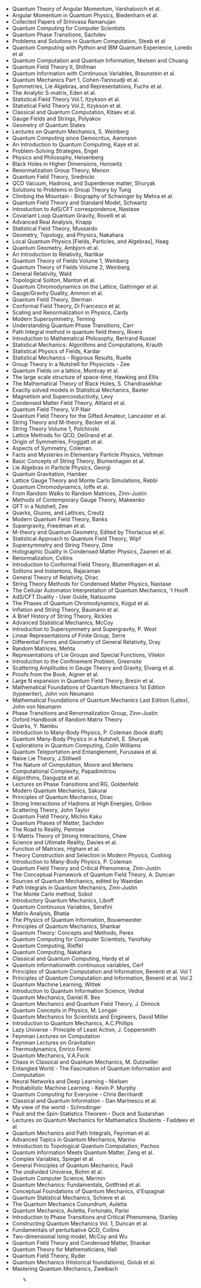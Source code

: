 <ul>
                <li><a target="_blank" href="https://github.com/rgjha/PhysicsBooks/blob/master/ang1.pdf" style="text-decoration:none;"> Quantum Theory of Angular Momentum, Varshalovich et al.  </a></li>
                <li><a target="_blank" href="https://github.com/rgjha/PhysicsBooks/blob/master/bie.pdf" style="text-decoration:none;"> Angular Momentum in Quantum Physics, Biedenharn et al.  </a></li>
                <li><a target="_blank" href="https://github.com/rgjha/PhysicsBooks/blob/master/sr.pdf" style="text-decoration:none;"> Collected Papers of Srinivasa Ramanujan  </a></li>
                <li><a target="_blank" href="https://github.com/rgjha/PhysicsBooks/blob/master/man.pdf" style="text-decoration:none;"> Quantum Computing for Computer Scientists  </a></li>
                <li><a target="_blank" href="https://github.com/rgjha/PhysicsBooks/blob/master/qpt.pdf" style="text-decoration:none;"> Quantum Phase Transitions, Sachdev </a></li>
                <li><a target="_blank" href="https://github.com/rgjha/PhysicsBooks/blob/master/ps.pdf" style="text-decoration:none;"> Problems and Solutions in Quantum Computation, Steeb et al </a></li>
                <li><a target="_blank" href="https://github.com/rgjha/PhysicsBooks/blob/master/qc1.pdf" style="text-decoration:none;"> Quantum Computing with Python and IBM Quantum Experience, Loredo et al </a></li>
                <li><a target="_blank" href="https://github.com/rgjha/PhysicsBooks/blob/master/nc.pdf" style="text-decoration:none;"> Quantum Computation and Quantum Information, Nielsen and Chuang </a></li>
                <li><a target="_blank" href="https://github.com/rgjha/PhysicsBooks/blob/master/qft2.pdf" style="text-decoration:none;"> Quantum Field Theory II, Shifman </a></li>
                <li><a target="_blank" href="https://github.com/rgjha/PhysicsBooks/blob/master/qccv.pdf" style="text-decoration:none;"> Quantum Information with Continuous Variables, Braunstein et al. </a></li>
                <li><a target="_blank" href="https://github.com/rgjha/PhysicsBooks/blob/master/qm1.pdf" style="text-decoration:none;"> Quantum Mechanics Part 1, Cohen-Tannoudji et al. </a></li>
                <li><a target="_blank" href="https://github.com/rgjha/PhysicsBooks/blob/master/lie1.pdf" style="text-decoration:none;"> Symmetries, Lie Algebras, and Representations, Fuchs et al. </a></li>
                <li><a target="_blank" href="https://github.com/rgjha/PhysicsBooks/blob/master/seden.pdf" style="text-decoration:none;"> The Analytic S-matrix, Eden et al. </a></li>
                <li><a target="_blank" href="https://github.com/rgjha/PhysicsBooks/blob/master/vol1.pdf" style="text-decoration:none;"> Statistical Field Theory Vol.1, Itzykson et al. </a></li>
                <li><a target="_blank" href="https://github.com/rgjha/PhysicsBooks/blob/master/vol2.pdf" style="text-decoration:none;"> Statistical Field Theory Vol.2, Itzykson et al. </a></li>
                <li><a target="_blank" href="https://github.com/rgjha/PhysicsBooks/blob/master/qc_kit.pdf" style="text-decoration:none;"> Classical and Quantum Computation, Kitaev et al. </a></li>
                <li><a target="_blank" href="https://github.com/rgjha/PhysicsBooks/blob/master/gfs.pdf" style="text-decoration:none;"> Gauge Fields and Strings, Polyakov </a></li>
                <li><a target="_blank" href="https://github.com/rgjha/PhysicsBooks/blob/master/gqs.pdf" style="text-decoration:none;"> Geometry of Quantum States </a></li>
                <li><a target="_blank" href="https://github.com/rgjha/PhysicsBooks/blob/master/qm_wein.pdf" style="text-decoration:none;"> Lectures on Quantum Mechanics, S. Weinberg </a></li>
                <li><a target="_blank" href="https://github.com/rgjha/PhysicsBooks/blob/master/qc_sa.pdf" style="text-decoration:none;"> Quantum Computing since Democritus, Aaronson </a></li>
                <li><a target="_blank" href="https://github.com/rgjha/PhysicsBooks/blob/master/kaye.pdf" style="text-decoration:none;"> An Introduction to Quantum Computing, Kaye et al. </a></li>
                <li><a target="_blank" href="https://github.com/rgjha/PhysicsBooks/blob/master/engel.pdf" style="text-decoration:none;"> Problem-Solving Strategies, Engel </a></li>
                <li><a target="_blank" href="https://github.com/rgjha/PhysicsBooks/blob/master/heisenberg.pdf" style="text-decoration:none;"> Physics and Philosophy, Heisenberg </a></li>
                <li><a target="_blank" href="https://github.com/rgjha/PhysicsBooks/blob/master/horowitz.pdf" style="text-decoration:none;"> Black Holes in Higher Dimensions, Horowitz </a></li>
                <li><a target="_blank" href="https://github.com/rgjha/PhysicsBooks/blob/master/menon.pdf" style="text-decoration:none;"> Renormalization Group Theory, Menon </a></li>
                <li><a target="_blank" href="https://github.com/rgjha/PhysicsBooks/blob/master/qft_sred.pdf" style="text-decoration:none;"> Quantum Field Theory, Srednicki </a></li>
                <li><a target="_blank" href="https://github.com/rgjha/PhysicsBooks/blob/master/shuryak.pdf" style="text-decoration:none;"> QCD Vacuum, Hadrons, and Superdense matter, Shuryak </a></li>
                <li><a target="_blank" href="https://github.com/rgjha/PhysicsBooks/blob/master/tung.pdf" style="text-decoration:none;"> Solutions to Problems in Group Theory by Tung </a></li>
                <li><a target="_blank" href="https://github.com/rgjha/PhysicsBooks/blob/master/ctm.pdf" style="text-decoration:none;"> Climbing the Mountain - Biography of Schwinger by Mehra et al. </a></li>
                <li><a target="_blank" href="https://github.com/rgjha/PhysicsBooks/blob/master/qft_sm.pdf" style="text-decoration:none;"> Quantum Field Theory and Standard Model, Schwartz </a></li>
                <li><a target="_blank" href="https://github.com/rgjha/PhysicsBooks/blob/master/adscft1.pdf" style="text-decoration:none;"> Introduction to AdS/CFT correspondence, Nastase </a></li>
                <li><a target="_blank" href="https://github.com/rgjha/PhysicsBooks/blob/master/clqg.pdf" style="text-decoration:none;"> Covariant Loop Quantum Gravity, Rovelli et al. </a></li>
                <li><a target="_blank" href="https://github.com/rgjha/PhysicsBooks/blob/master/knapp.pdf" style="text-decoration:none;"> Advanced Real Analysis, Knapp </a></li>
                <li><a target="_blank" href="https://github.com/rgjha/PhysicsBooks/blob/master/mussardo.pdf" style="text-decoration:none;"> Statistical Field Theory, Mussardo  </a></li>
                <li><a target="_blank" href="https://github.com/rgjha/PhysicsBooks/blob/master/gtop.pdf" style="text-decoration:none;"> Geometry, Topology, and Physics, Nakahara  </a></li>
                <li><a target="_blank" href="https://github.com/rgjha/PhysicsBooks/blob/master/localQP.pdf" style="text-decoration:none;"> Local Quantum Physics [Fields, Particles, and Algebras], Haag   </a></li>
                <li><a target="_blank" href="https://github.com/rgjha/PhysicsBooks/blob/master/quantumgeo.pdf" style="text-decoration:none;"> Quantum Geometry, Ambjorn et al.   </a></li>
                <li><a target="_blank" href="https://github.com/rgjha/PhysicsBooks/blob/master/narlikar.pdf" style="text-decoration:none;"> An Introduction to Relativity, Narlikar   </a></li>
                <li><a target="_blank" href="https://github.com/rgjha/PhysicsBooks/blob/master/qtf1.pdf" style="text-decoration:none;"> Quantum Theory of Fields Volume 1, Weinberg   </a></li>
                <li><a target="_blank" href="https://github.com/rgjha/PhysicsBooks/blob/master/qtf2.pdf" style="text-decoration:none;"> Quantum Theory of Fields Volume 2, Weinberg   </a></li>
                <li><a target="_blank" href="https://github.com/rgjha/PhysicsBooks/blob/master/wald.pdf" style="text-decoration:none;"> General Relativity, Wald   </a></li>
                <li><a target="_blank" href="https://github.com/rgjha/PhysicsBooks/blob/master/manton.pdf" style="text-decoration:none;"> Topological Soliton, Manton et al.   </a></li>
                <li><a target="_blank" href="https://github.com/rgjha/PhysicsBooks/blob/master/gattringer.pdf" style="text-decoration:none;"> Quantum Chromodynamics on the Lattice, Gattringer et al.   </a></li>
                <li><a target="_blank" href="https://github.com/rgjha/PhysicsBooks/blob/master/ggd.pdf" style="text-decoration:none;"> Gauge/Gravity Duality, Ammon et al.   </a></li>
                <li><a target="_blank" href="https://github.com/rgjha/PhysicsBooks/blob/master/sterman.pdf" style="text-decoration:none;"> Quantum Field Theory, Sterman   </a></li>
                <li><a target="_blank" href="https://github.com/rgjha/PhysicsBooks/blob/master/cft1.pdf" style="text-decoration:none;"> Conformal Field Theory, Di Francesco et al.   </a></li>
                <li><a target="_blank" href="https://github.com/rgjha/PhysicsBooks/blob/master/cardy.pdf" style="text-decoration:none;"> Scaling and Renormalization in Physics, Cardy   </a></li>
                <li><a target="_blank" href="https://github.com/rgjha/PhysicsBooks/blob/master/terning.pdf" style="text-decoration:none;"> Modern Supersymmetry, Terning   </a></li>
                <li><a target="_blank" href="https://github.com/rgjha/PhysicsBooks/blob/master/qpt_carr.pdf" style="text-decoration:none;"> Understanding Quantum Phase Transitions, Carr   </a></li>
                <li><a target="_blank" href="https://github.com/rgjha/PhysicsBooks/blob/master/pi_rivers.pdf" style="text-decoration:none;"> Path Integral method in quantum field theory, Rivers  </a></li>
                <li><a target="_blank" href="https://github.com/rgjha/PhysicsBooks/blob/master/brussel.pdf" style="text-decoration:none;"> Introduction to Mathematical Philosophy, Bertrand Russel  </a></li>
                <li><a target="_blank" href="https://github.com/rgjha/PhysicsBooks/blob/master/krauth.pdf" style="text-decoration:none;"> Statistical Mechanics: Algorithms and Computations, Krauth </a></li>
                <li><a target="_blank" href="https://github.com/rgjha/PhysicsBooks/blob/master/kardar.pdf" style="text-decoration:none;"> Statistical Physics of Fields, Kardar </a></li>
                <li><a target="_blank" href="https://github.com/rgjha/PhysicsBooks/blob/master/ruelle.pdf" style="text-decoration:none;"> Statistical Mechanics - Rigorous Results, Ruelle </a></li>
                <li><a target="_blank" href="https://github.com/rgjha/PhysicsBooks/blob/master/gt_zee.pdf" style="text-decoration:none;"> Group Theory in a Nutshell for Physicists - Zee </a></li>
                <li><a target="_blank" href="https://github.com/rgjha/PhysicsBooks/blob/master/qft_mm.pdf" style="text-decoration:none;"> Quantum Fields on a lattice, Montvay et al. </a></li>
                <li><a target="_blank" href="https://github.com/rgjha/PhysicsBooks/blob/master/lss_he.pdf" style="text-decoration:none;"> The large scale structure of space-time, Hawking and Ellis </a></li>
                <li><a target="_blank" href="https://github.com/rgjha/PhysicsBooks/blob/master/blackholes_sc.pdf" style="text-decoration:none;"> The Mathematical Theory of Black Holes, S. Chandrasekhar </a></li>
                <li><a target="_blank" href="https://github.com/rgjha/PhysicsBooks/blob/master/baxter.pdf" style="text-decoration:none;"> Exactly solved models in Statistical Mechanics, Baxter </a></li>
                <li><a target="_blank" href="https://github.com/rgjha/PhysicsBooks/blob/master/msc_levy.pdf" style="text-decoration:none;"> Magnetism and Superconductivity, Levy </a></li>
                <li><a target="_blank" href="https://github.com/rgjha/PhysicsBooks/blob/master/altland.pdf" style="text-decoration:none;"> Condensed Matter Field Theory, Altland et al. </a></li>
                <li><a target="_blank" href="https://github.com/rgjha/PhysicsBooks/blob/master/qft_nair.pdf" style="text-decoration:none;"> Quantum Field Theory, V.P.Nair </a></li>
                <li><a target="_blank" href="https://github.com/rgjha/PhysicsBooks/blob/master/qft_ga.pdf" style="text-decoration:none;"> Quantum Field Theory for the Gifted Amateur, Lancaster et al. </a></li>
                <li><a target="_blank" href="https://github.com/rgjha/PhysicsBooks/blob/master/becker_st.pdf" style="text-decoration:none;"> String Theory and M-theory, Becker et al. </a></li>
                <li><a target="_blank" href="https://github.com/rgjha/PhysicsBooks/blob/master/st_vol1.pdf" style="text-decoration:none;"> String Theory Volume 1, Polchinski </a></li>
                <li><a target="_blank" href="https://github.com/rgjha/PhysicsBooks/blob/master/degrand.pdf" style="text-decoration:none;"> Lattice Methods for QCD, DeGrand et al. </a></li>
                <li><a target="_blank" href="https://github.com/rgjha/PhysicsBooks/blob/master/froggatt.pdf" style="text-decoration:none;"> Origin of Symmetries, Froggatt et al. </a></li>
                <li><a target="_blank" href="https://github.com/rgjha/PhysicsBooks/blob/master/coleman.pdf" style="text-decoration:none;"> Aspects of Symmetry, Coleman. </a></li>
                <li><a target="_blank" href="https://github.com/rgjha/PhysicsBooks/blob/master/veltman.pdf" style="text-decoration:none;"> Facts and Mysteries in Elementary Particle Physics, Veltman </a></li>
                <li><a target="_blank" href="https://github.com/rgjha/PhysicsBooks/blob/master/blumenhagen.pdf" style="text-decoration:none;"> Basic Concepts of String Theory, Blumenhagen et al. </a></li>
                <li><a target="_blank" href="https://github.com/rgjha/PhysicsBooks/blob/master/georgi.pdf" style="text-decoration:none;"> Lie Algebras in Particle Physics, Georgi </a></li>
                <li><a target="_blank" href="https://github.com/rgjha/PhysicsBooks/blob/master/hamber.pdf" style="text-decoration:none;"> Quantum Gravitation, Hamber </a></li>
                <li><a target="_blank" href="https://github.com/rgjha/PhysicsBooks/blob/master/rebbi.pdf" style="text-decoration:none;"> Lattice Gauge Theory and Monte Carlo Simulations, Rebbi </a></li>
                <li><a target="_blank" href="https://github.com/rgjha/PhysicsBooks/blob/master/ioffe.pdf" style="text-decoration:none;"> Quantum Chromodynamics, Ioffe et al. </a></li>
                <li><a target="_blank" href="https://github.com/rgjha/PhysicsBooks/blob/master/zinn-justin.pdf" style="text-decoration:none;"> From Random Walks to Random Matrices, Zinn-Justin </a></li>
                <li><a target="_blank" href="https://github.com/rgjha/PhysicsBooks/blob/master/makeenko.pdf" style="text-decoration:none;"> Methods of Contemporary Gauge Theory, Makeenko </a></li>
                <li><a target="_blank" href="https://github.com/rgjha/PhysicsBooks/blob/master/qft_zee.pdf" style="text-decoration:none;"> QFT in a Nutshell, Zee</a></li>
                <li><a target="_blank" href="https://github.com/rgjha/PhysicsBooks/blob/master/creutz.pdf" style="text-decoration:none;"> Quarks, Gluons, and Lattices, Creutz </a></li>
                <li><a target="_blank" href="https://github.com/rgjha/PhysicsBooks/blob/master/banks.pdf" style="text-decoration:none;"> Modern Quantum Field Theory, Banks </a></li>
                <li><a target="_blank" href="https://github.com/rgjha/PhysicsBooks/blob/master/freedman.pdf" style="text-decoration:none;"> Supergravity, Freedman et al. </a></li>
                <li><a target="_blank" href="https://github.com/rgjha/PhysicsBooks/blob/master/thorlacius.pdf" style="text-decoration:none;"> M-theory and Quantum Geometry, Edited by Thorlacius et al. </a></li>
                <li><a target="_blank" href="https://github.com/rgjha/PhysicsBooks/blob/master/wipf.pdf" style="text-decoration:none;"> Statistical Approach to Quantum Field Theory, Wipf </a></li>
                <li><a target="_blank" href="https://github.com/rgjha/PhysicsBooks/blob/master/dine.pdf" style="text-decoration:none;"> Supersymmetry and String Theory, Dine </a></li>
                <li><a target="_blank" href="https://github.com/rgjha/PhysicsBooks/blob/master/zaanen.pdf" style="text-decoration:none;"> Holographic Duality in Condensed Matter Physics, Zaanen et al. </a></li>
                <li><a target="_blank" href="https://github.com/rgjha/PhysicsBooks/blob/master/collins.pdf" style="text-decoration:none;"> Renormalization, Collins </a></li>
                <li><a target="_blank" href="https://github.com/rgjha/PhysicsBooks/blob/master/cft_blumenhagen.pdf" style="text-decoration:none;"> Introduction to Conformal Field Theory, Blumenhagen et al. </a></li>
                <li><a target="_blank" href="https://github.com/rgjha/PhysicsBooks/blob/master/rajaraman.pdf" style="text-decoration:none;"> Solitons and Instantons, Rajaraman </a></li>
                <li><a target="_blank" href="https://github.com/rgjha/PhysicsBooks/blob/master/dirac.pdf" style="text-decoration:none;"> General Theory of Relativity, Dirac </a></li>
                <li><a target="_blank" href="https://github.com/rgjha/PhysicsBooks/blob/master/nastase1.pdf" style="text-decoration:none;"> String Theory Methods for Condensed Matter Physics, Nastase </a></li>
                <li><a target="_blank" href="https://github.com/rgjha/PhysicsBooks/blob/master/thooft.pdf" style="text-decoration:none;"> The Cellular Automaton Interpretation of Quantum Mechanics, 't Hooft </a></li>
                <li><a target="_blank" href="https://github.com/rgjha/PhysicsBooks/blob/master/natsuume.pdf" style="text-decoration:none;"> AdS/CFT Duality - User Guide, Natsuume </a></li>
                <li><a target="_blank" href="https://github.com/rgjha/PhysicsBooks/blob/master/kogut.pdf" style="text-decoration:none;"> The Phases of Quantum Chromodynamics, Kogut et al.  </a></li>
                <li><a target="_blank" href="https://github.com/rgjha/PhysicsBooks/blob/master/baumann.pdf" style="text-decoration:none;"> Inflation and String Theory, Baumann et al. </a></li>
                <li><a target="_blank" href="https://github.com/rgjha/PhysicsBooks/blob/master/rickles.pdf" style="text-decoration:none;"> A Brief History of String Theory, Rickles </a></li>
                <li><a target="_blank" href="https://github.com/rgjha/PhysicsBooks/blob/master/mccoy.pdf" style="text-decoration:none;"> Advanced Statistical Mechanics, McCoy </a></li>
                <li><a target="_blank" href="https://github.com/rgjha/PhysicsBooks/blob/master/west.pdf" style="text-decoration:none;"> Introduction to Supersymmetry and Supergravity, P. West </a></li>
                <li><a target="_blank" href="https://github.com/rgjha/PhysicsBooks/blob/master/serre.pdf" style="text-decoration:none;"> Linear Representations of Finite Group, Serre </a></li>
                <li><a target="_blank" href="https://github.com/rgjha/PhysicsBooks/blob/master/dray.pdf" style="text-decoration:none;"> Differential Forms and Geometry of General Relativity, Dray </a></li>
                <li><a target="_blank" href="https://github.com/rgjha/PhysicsBooks/blob/master/mehta.pdf" style="text-decoration:none;"> Random Matrices, Mehta </a></li>
                <li><a target="_blank" href="https://github.com/rgjha/PhysicsBooks/blob/master/vilekin.pdf" style="text-decoration:none;"> Representations of Lie Groups and Special Functions, Vilekin </a></li>
                <li><a target="_blank" href="https://github.com/rgjha/PhysicsBooks/blob/master/greensite.pdf" style="text-decoration:none;"> Introduction to the Confinement Problem, Greensite </a></li>
                <li><a target="_blank" href="https://github.com/rgjha/PhysicsBooks/blob/master/elvang.pdf" style="text-decoration:none;"> Scattering Amplitudes in Gauge Theory and Gravity, Elvang et al. </a></li>
                <li><a target="_blank" href="https://github.com/rgjha/PhysicsBooks/blob/master/Aigner.pdf" style="text-decoration:none;"> Proofs from the Book, Aigner et al. </a></li>
                <li><a target="_blank" href="https://github.com/rgjha/PhysicsBooks/blob/master/brezin.pdf" style="text-decoration:none;"> Large N expansion in Quantum Field Theory, Brezin et al. </a></li>
                <li><a target="_blank" href="https://github.com/rgjha/PhysicsBooks/blob/master/vonNeumann.pdf" style="text-decoration:none;"> Mathematical Foundations of Quantum Mechanics 1st Edition (typewriter), John von Neumann </a></li>
                <li><a target="_blank" href="https://github.com/rgjha/PhysicsBooks/blob/master/vonNeumann1.pdf" style="text-decoration:none;"> Mathematical Foundations of Quantum Mechanics Last Edition (Latex), John von Neumann </a></li>
                <li><a target="_blank" href="https://github.com/rgjha/PhysicsBooks/blob/master/pt_rg_zinn.pdf" style="text-decoration:none;"> Phase Transitions and Renormalization Group, Zinn-Justin </a></li>
                <li><a target="_blank" href="https://github.com/rgjha/PhysicsBooks/blob/master/handbook_rmt.pdf" style="text-decoration:none;"> Oxford Handbook of Random Matrix Theory </a></li>
                <li><a target="_blank" href="https://github.com/rgjha/PhysicsBooks/blob/master/quarks_nambu.pdf" style="text-decoration:none;"> Quarks, Y. Nambu </a></li>
                <li><a target="_blank" href="https://github.com/rgjha/PhysicsBooks/blob/master/coleman_mbp.pdf" style="text-decoration:none;"> Introduction to Many-Body Physics, P. Coleman (book draft) </a></li>
                <li><a target="_blank" href="https://github.com/rgjha/PhysicsBooks/blob/master/shuryak_qmb.pdf" style="text-decoration:none;"> Quantum Many-Body Physics in a Nutshell, E. Shuryak </a></li>
                <li><a target="_blank" href="https://github.com/rgjha/PhysicsBooks/blob/master/williams.pdf" style="text-decoration:none;"> Explorations in Quantum Computing, Colin Williams </a></li>
                <li><a target="_blank" href="https://github.com/rgjha/PhysicsBooks/blob/master/furusawa.pdf" style="text-decoration:none;"> Quantum Teleportation and Entanglement, Furusawa et al. </a></li>
                <li><a target="_blank" href="https://github.com/rgjha/PhysicsBooks/blob/master/stillwell.pdf" style="text-decoration:none;"> Naive Lie Theory, J.Stillwell </a></li>
                <li><a target="_blank" href="https://github.com/rgjha/PhysicsBooks/blob/master/moore_mertens.pdf" style="text-decoration:none;"> The Nature of Computation, Moore and Mertens </a></li>
                <li><a target="_blank" href="https://github.com/rgjha/PhysicsBooks/blob/master/cc_christos.pdf" style="text-decoration:none;"> Computational Complexity, Papadimitriou </a></li>
                <li><a target="_blank" href="https://github.com/rgjha/PhysicsBooks/blob/master/algo_spv.pdf" style="text-decoration:none;"> Algorithms, Dasgupta et al. </a></li>
                <li><a target="_blank" href="https://github.com/rgjha/PhysicsBooks/blob/master/golden_rg.pdf" style="text-decoration:none;"> Lectures on Phase Transitions and RG, Goldenfeld</a></li>
                <li><a target="_blank" href="https://github.com/rgjha/PhysicsBooks/blob/master/qm_sakurai.pdf" style="text-decoration:none;"> Modern Quantum Mechanics, Sakurai</a></li>
                <li><a target="_blank" href="https://github.com/rgjha/PhysicsBooks/blob/master/dirac_qm.pdf" style="text-decoration:none;"> Principles of Quantum Mechanics, Dirac</a></li>
                <li><a target="_blank" href="https://github.com/rgjha/PhysicsBooks/blob/master/gribov.pdf" style="text-decoration:none;"> Strong Interactions of Hadrons at High Energies, Gribov</a></li>
		<li><a target="_blank" href="https://github.com/rgjha/PhysicsBooks/blob/master/st_taylor.pdf" style="text-decoration:none;"> Scattering Theory, John Taylor</a></li>
		<li><a target="_blank" href="https://github.com/rgjha/PhysicsBooks/blob/master/qft_kaku.pdf" style="text-decoration:none;"> Quantum Field Theory, Michio Kaku</a></li>
		<li><a target="_blank" href="https://github.com/rgjha/PhysicsBooks/blob/master/qpm.pdf" style="text-decoration:none;"> Quantum Phases of Matter, Sachdev </a></li>
		<li><a target="_blank" href="https://github.com/rgjha/PhysicsBooks/blob/master/penrose_rtr.pdf" style="text-decoration:none;"> The Road to Reality, Penrose </a></li>
		<li><a target="_blank" href="https://github.com/rgjha/PhysicsBooks/blob/master/smatrix_chew.pdf" style="text-decoration:none;"> S-Matrix Theory of Strong Interactions, Chew </a></li>
		<li><a target="_blank" href="https://github.com/rgjha/PhysicsBooks/blob/master/saur.pdf" style="text-decoration:none;"> Science and Ultimate Reality, Davies et al.  </a></li>
		<li><a target="_blank" href="https://github.com/rgjha/PhysicsBooks/blob/master/higham.pdf" style="text-decoration:none;"> Function of Matrices, Higham et al. </a></li>
		<li><a target="_blank" href="https://github.com/rgjha/PhysicsBooks/blob/master/cushing.pdf" style="text-decoration:none;"> Theory Construction and Selection in Modern Physics, Cushing  </a></li>
		<li><a target="_blank" href="https://github.com/rgjha/PhysicsBooks/blob/master/mbp_coleman.pdf" style="text-decoration:none;"> Introduction to Many-Body Physics, P. Coleman </a></li>
		<li><a target="_blank" href="https://github.com/rgjha/PhysicsBooks/blob/master/qftcc.pdf" style="text-decoration:none;"> Quantum Field Theory and Critical Phenomena, Zinn-Justin </a></li>
		<li><a target="_blank" href="https://github.com/rgjha/PhysicsBooks/blob/master/qft_duncan.pdf" style="text-decoration:none;"> The Conceptual Framework of Quantum Field Theory, A. Duncan </a></li>
		<li><a target="_blank" href="https://github.com/rgjha/PhysicsBooks/blob/master/source_qm.pdf" style="text-decoration:none;"> Sources of Quantum Mechanics, edited by Waerdan </a></li>
		<li><a target="_blank" href="https://github.com/rgjha/PhysicsBooks/blob/master/pi_zinn.pdf" style="text-decoration:none;"> Path Integrals in Quantum Mechanics, Zinn-Justin</a></li>
		<li><a target="_blank" href="https://github.com/rgjha/PhysicsBooks/blob/master/sobol.pdf" style="text-decoration:none;"> The Monte Carlo method, Sobol</a></li>
		<li><a target="_blank" href="https://github.com/rgjha/PhysicsBooks/blob/master/qm_liboff.pdf" style="text-decoration:none;"> Introductory Quantum Mechanics, Liboff</a></li>
		<li><a target="_blank" href="https://github.com/rgjha/PhysicsBooks/blob/master/qcv.pdf" style="text-decoration:none;"> Quantum Continuous Variables, Serafini </a></li>
		<li><a target="_blank" href="https://github.com/rgjha/PhysicsBooks/blob/master/bhatia.pdf" style="text-decoration:none;"> Matrix Analysis, Bhatia</a></li>
		<li><a target="_blank" href="https://github.com/rgjha/PhysicsBooks/blob/master/pqi.pdf" style="text-decoration:none;"> The Physics of Quantum Information, Bouwmeester</a></li>
		<li><a target="_blank" href="https://github.com/rgjha/PhysicsBooks/blob/master/qm_shankar.pdf" style="text-decoration:none;"> Principles of Quantum Mechanics, Shankar</a></li>
		<li><a target="_blank" href="https://github.com/rgjha/PhysicsBooks/blob/master/qm_peres.pdf" style="text-decoration:none;"> Quantum Theory: Concepts and Methods, Peres</a></li>
		<li><a target="_blank" href="https://github.com/rgjha/PhysicsBooks/blob/master/qc_yanofsky.pdf" style="text-decoration:none;"> Quantum Computing for Computer Scientists, Yanofsky</a></li>
		<li><a target="_blank" href="https://github.com/rgjha/PhysicsBooks/blob/master/qc_rieffel.pdf" style="text-decoration:none;"> Quantum Computing, Rieffel</a></li>
		<li><a target="_blank" href="https://github.com/rgjha/PhysicsBooks/blob/master/qc_nakahara.pdf" style="text-decoration:none;"> Quantum Computing, Nakahara</a></li>
		<li><a target="_blank" href="https://github.com/rgjha/PhysicsBooks/blob/master/ccqc_hardy.pdf" style="text-decoration:none;"> Classical and Quantum Computing, Hardy et al</a></li>
		<li><a target="_blank" href="https://github.com/rgjha/PhysicsBooks/blob/master/cerf.pdf" style="text-decoration:none;"> Quantum Informationwith continuous variables, Cerf</a></li>
		<li><a target="_blank" href="https://github.com/rgjha/PhysicsBooks/blob/master/benenti1.pdf" style="text-decoration:none;"> Principles of Quantum Computation and Information, Benenti et al. Vol 1</a></li>
		<li><a target="_blank" href="https://github.com/rgjha/PhysicsBooks/blob/master/benenti2.pdf" style="text-decoration:none;"> Principles of Quantum Computation and Information, Benenti et al. Vol 2</a></li>
		<li><a target="_blank" href="https://github.com/rgjha/PhysicsBooks/blob/master/qml_wittek.pdf" style="text-decoration:none;"> Quantum Machine Learning, Wittek</a></li>
		<li><a target="_blank" href="https://github.com/rgjha/PhysicsBooks/blob/master/qis_vedral.pdf" style="text-decoration:none;"> Introduction to Quantum Information Science, Vedral</a></li>	
		<li><a target="_blank" href="https://github.com/rgjha/PhysicsBooks/blob/master/qm_bes.pdf" style="text-decoration:none;"> Quantum Mechanics, Daniel R. Bes </a></li>
		<li><a target="_blank" href="https://github.com/rgjha/PhysicsBooks/blob/master/qm_dimock.pdf" style="text-decoration:none;"> Quantum Mechanics and Quantum Field Theory, J. Dimock </a></li>
		<li><a target="_blank" href="https://github.com/rgjha/PhysicsBooks/blob/master/qm_longair.pdf" style="text-decoration:none;"> Quantum Concepts in Physics, M. Longair </a></li>
		<li><a target="_blank" href="https://github.com/rgjha/PhysicsBooks/blob/master/qm_miller.pdf" style="text-decoration:none;"> Quantum Mechanics for Scientists and Engineers, David Miller </a></li>
		<li><a target="_blank" href="https://github.com/rgjha/PhysicsBooks/blob/master/qm_phillips.pdf" style="text-decoration:none;"> Introduction to Quantum Mechanics, A.C.Phillips </a></li>
		<li><a target="_blank" href="https://github.com/rgjha/PhysicsBooks/blob/master/lazy.pdf" style="text-decoration:none;"> Lazy Universe - Principle of Least Action, J. Coppersmith </a></li>
		<li><a target="_blank" href="https://github.com/rgjha/PhysicsBooks/blob/master/comp_feyn.pdf" style="text-decoration:none;"> Feynman Lectures on Computation </a></li>
		<li><a target="_blank" href="https://github.com/rgjha/PhysicsBooks/blob/master/grav_feyn.pdf" style="text-decoration:none;"> Feynman Lectures on Gravitation </a></li>
		<li><a target="_blank" href="https://github.com/rgjha/PhysicsBooks/blob/master/fermi.pdf" style="text-decoration:none;"> Thermodynamics, Enrico Fermi </a></li>
		<li><a target="_blank" href="https://github.com/rgjha/PhysicsBooks/blob/master/qm_fock.pdf" style="text-decoration:none;"> Quantum Mechanics, V.A.Fock </a></li>
		<li><a target="_blank" href="https://github.com/rgjha/PhysicsBooks/blob/master/chaos_gutzwiller.pdf" style="text-decoration:none;"> Chaos in Classical and Quantum Mechanics, M. Gutzwiller </a></li>
		<li><a target="_blank" href="https://github.com/rgjha/PhysicsBooks/blob/master/ew.pdf" style="text-decoration:none;"> Entangled World - The Fascination of Quantum Information and Computation </a></li>
		<li><a target="_blank" href="https://github.com/rgjha/PhysicsBooks/blob/master/nndl.pdf" style="text-decoration:none;"> Neural Networks and Deep Learning -  Nielsen </a></li>
		<li><a target="_blank" href="https://github.com/rgjha/PhysicsBooks/blob/master/pml.pdf" style="text-decoration:none;"> Probabilistic Machine Learning - Kevin P. Murphy </a></li>
		<li><a target="_blank" href="https://github.com/rgjha/PhysicsBooks/blob/master/qcfe.pdf" style="text-decoration:none;"> Quantum Computing for Everyone - Chris Bernhardt </a></li>
		<li><a target="_blank" href="https://github.com/rgjha/PhysicsBooks/blob/master/qci_Marinescu.pdf" style="text-decoration:none;"> Classical and Quantum Information - Dan Marinescu et al. </a></li>
		<li><a target="_blank" href="https://github.com/rgjha/PhysicsBooks/blob/master/view_schro.epub" style="text-decoration:none;"> My view of the world - Schrodinger </a></li>
		<li><a target="_blank" href="https://github.com/rgjha/PhysicsBooks/blob/master/stt.pdf" style="text-decoration:none;"> Pauli and the Spin-Statistics Theorem - Duck and Sudarshan </a></li>		
		<li><a target="_blank" href="https://github.com/rgjha/PhysicsBooks/blob/master/qm_faddeev.pdf" style="text-decoration:none;"> Lectures on Quantum Mechanics for Mathematics Students - Faddeev et al.  </a></li>
		<li><a target="_blank" href="https://github.com/rgjha/PhysicsBooks/blob/master/qm_feynman.pdf" style="text-decoration:none;"> Quantum Mechanics and Path Integrals, Feynman et al.  </a></li>
		<li><a target="_blank" href="https://github.com/rgjha/PhysicsBooks/blob/master/qm_marino.pdf" style="text-decoration:none;"> Advanced Topics in Quantum Mechanics, Marino </a></li>
		<li><a target="_blank" href="https://github.com/rgjha/PhysicsBooks/blob/master/qm_marino.pdf" style="text-decoration:none;"> Introduction to Topological Quantum Computation, Pachos </a></li>
		<li><a target="_blank" href="https://github.com/rgjha/PhysicsBooks/blob/master/qiqm.pdf" style="text-decoration:none;"> Quantum Information Meets Quantum Matter, Zeng et al.  </a></li>
		<li><a target="_blank" href="https://github.com/rgjha/PhysicsBooks/blob/master/spiegel_com.pdf" style="text-decoration:none;"> Complex Variables, Spiegel et al. </a></li>
		<li><a target="_blank" href="https://github.com/rgjha/PhysicsBooks/blob/master/qm_Pauli.pdf" style="text-decoration:none;"> General Principles of Quantum Mechanics, Pauli  </a></li>
		<li><a target="_blank" href="https://github.com/rgjha/PhysicsBooks/blob/master/tuu_Bohm.pdf" style="text-decoration:none;"> The undivided Universe, Bohm et al. </a></li>
		<li><a target="_blank" href="https://github.com/rgjha/PhysicsBooks/blob/master/qcs_Mermin.pdf" style="text-decoration:none;"> Quantum Computer Science, Mermin </a></li>
		<li><a target="_blank" href="https://github.com/rgjha/PhysicsBooks/blob/master/qm_Gottfried.pdf" style="text-decoration:none;"> Quantum Mechanics: Fundamentals, Gottfried et al. </a></li>
		<li><a target="_blank" href="https://github.com/rgjha/PhysicsBooks/blob/master/qm_d_Espagnat.pdf" style="text-decoration:none;"> Conceptual Foundations of Quantum Mechanics, d'Espagnat  </a></li>
		<li><a target="_blank" href="https://github.com/rgjha/PhysicsBooks/blob/master/qsm_Schieve.pdf" style="text-decoration:none;"> Quantum Statistical Mechanics, Schieve et al. </a></li>
		<li><a target="_blank" href="https://github.com/rgjha/PhysicsBooks/blob/master/qm_AulettaParisi.pdf" style="text-decoration:none;"> The Quantum Mechanics Conundrum, Auletta </a></li>
		<li><a target="_blank" href="https://github.com/rgjha/PhysicsBooks/blob/master/qm_con.pdf" style="text-decoration:none;"> Quantum Mechanics, Auletta, Fortunato, Parisi </a></li>
		<li><a target="_blank" href="https://github.com/rgjha/PhysicsBooks/blob/master/stanley.pdf" style="text-decoration:none;"> Introduction to Phase Transitions and Critical Phenomena, Stanley </a></li>
		<li><a target="_blank" href="https://github.com/rgjha/PhysicsBooks/blob/master/cqm_Duncan1.pdf" style="text-decoration:none;"> Constructing Quantum Mechanics Vol. 1, Duncan et al. </a></li>
		<li><a target="_blank" href="https://github.com/rgjha/PhysicsBooks/blob/master/collins_qcd.pdf" style="text-decoration:none;"> Fundamentals of perturbative QCD, Collins </a></li>
		<li><a target="_blank" href="https://github.com/rgjha/PhysicsBooks/blob/master/ising_mccoy_wu.pdf" style="text-decoration:none;"> Two-dimensional Ising model, McCoy and Wu </a></li>
		<li><a target="_blank" href="https://github.com/rgjha/PhysicsBooks/blob/master/qft_cm_shankar.pdf" style="text-decoration:none;"> Quantum Field Theory and Condensed Matter, Shankar </a></li>
		<li><a target="_blank" href="https://github.com/rgjha/PhysicsBooks/blob/master/qm_Hall.pdf" style="text-decoration:none;"> Quantum Theory for Mathematicians, Hall </a></li>
		<li><a target="_blank" href="https://github.com/rgjha/PhysicsBooks/blob/master/qft_Ryder.pdf" style="text-decoration:none;"> Quantum Field Theory, Ryder </a></li>
		<li><a target="_blank" href="https://github.com/rgjha/PhysicsBooks/blob/master/qm_Golub.pdf" style="text-decoration:none;"> Quantum Mechanics (Historical foundations), Golub et al. </a></li>
		<li><a target="_blank" href="https://github.com/rgjha/PhysicsBooks/blob/master/mqm_Zweibach.pdf" style="text-decoration:none;"> Mastering Quantum Mechanics, Zweibach </a></li>

		% 
		

</ul>